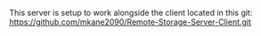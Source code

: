 This server is setup to work alongside the client located in this git: https://github.com/mkane2090/Remote-Storage-Server-Client.git
